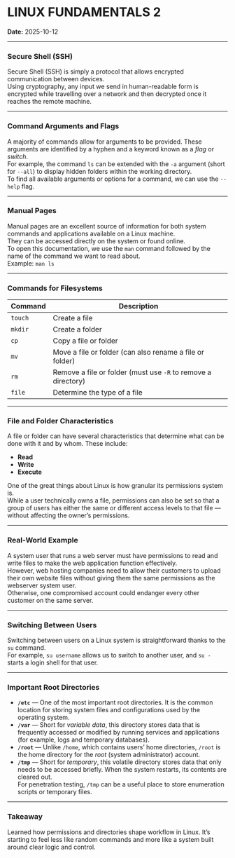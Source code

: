 # LINUX FUNDAMENTALS 2 

**Date:** 2025-10-12

---

### Secure Shell (SSH)
Secure Shell (SSH) is simply a protocol that allows encrypted communication between devices.  
Using cryptography, any input we send in human-readable form is encrypted while travelling over a network and then decrypted once it reaches the remote machine.  

---

### Command Arguments and Flags
A majority of commands allow for arguments to be provided. These arguments are identified by a hyphen and a keyword known as a *flag* or *switch*.  
For example, the command `ls` can be extended with the `-a` argument (short for `--all`) to display hidden folders within the working directory.  
To find all available arguments or options for a command, we can use the `--help` flag.  

---

### Manual Pages
Manual pages are an excellent source of information for both system commands and applications available on a Linux machine.  
They can be accessed directly on the system or found online.  
To open this documentation, we use the `man` command followed by the name of the command we want to read about.  
Example: `man ls`  

---

### Commands for Filesystems
| Command | Description |
|----------|-------------|
| `touch` | Create a file |
| `mkdir` | Create a folder |
| `cp` | Copy a file or folder |
| `mv` | Move a file or folder (can also rename a file or folder) |
| `rm` | Remove a file or folder (must use `-R` to remove a directory) |
| `file` | Determine the type of a file |

---

### File and Folder Characteristics
A file or folder can have several characteristics that determine what can be done with it and by whom. These include:  
- **Read**  
- **Write**  
- **Execute**  

One of the great things about Linux is how granular its permissions system is.  
While a user technically owns a file, permissions can also be set so that a group of users has either the same or different access levels to that file — without affecting the owner’s permissions.  

---

### Real-World Example
A system user that runs a web server must have permissions to read and write files to make the web application function effectively.  
However, web hosting companies need to allow their customers to upload their own website files without giving them the same permissions as the webserver system user.  
Otherwise, one compromised account could endanger every other customer on the same server.  

---

### Switching Between Users
Switching between users on a Linux system is straightforward thanks to the `su` command.  
For example, `su username` allows us to switch to another user, and `su -` starts a login shell for that user.

---

### Important Root Directories
- **`/etc`** — One of the most important root directories. It is the common location for storing system files and configurations used by the operating system.  
- **`/var`** — Short for *variable data*, this directory stores data that is frequently accessed or modified by running services and applications (for example, logs and temporary databases).  
- **`/root`** — Unlike `/home`, which contains users’ home directories, `/root` is the home directory for the *root* (system administrator) account.  
- **`/tmp`** — Short for *temporary*, this volatile directory stores data that only needs to be accessed briefly. When the system restarts, its contents are cleared out.  
  For penetration testing, `/tmp` can be a useful place to store enumeration scripts or temporary files.

---

### Takeaway  
Learned how permissions and directories shape workflow in Linux. It’s starting to feel less like random commands and more like a system built around clear logic and control.